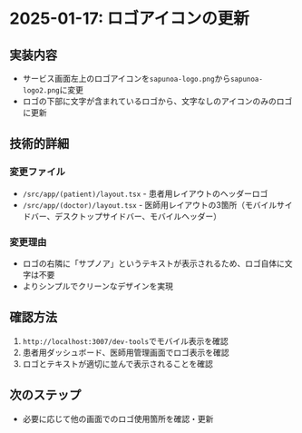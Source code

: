 # 2025-01-17: ロゴアイコンの更新

## 実装内容
- サービス画面左上のロゴアイコンを`sapunoa-logo.png`から`sapunoa-logo2.png`に変更
- ロゴの下部に文字が含まれているロゴから、文字なしのアイコンのみのロゴに更新

## 技術的詳細
### 変更ファイル
- `/src/app/(patient)/layout.tsx` - 患者用レイアウトのヘッダーロゴ
- `/src/app/(doctor)/layout.tsx` - 医師用レイアウトの3箇所（モバイルサイドバー、デスクトップサイドバー、モバイルヘッダー）

### 変更理由
- ロゴの右隣に「サプノア」というテキストが表示されるため、ロゴ自体に文字は不要
- よりシンプルでクリーンなデザインを実現

## 確認方法
1. `http://localhost:3007/dev-tools`でモバイル表示を確認
2. 患者用ダッシュボード、医師用管理画面でロゴ表示を確認
3. ロゴとテキストが適切に並んで表示されることを確認

## 次のステップ
- 必要に応じて他の画面でのロゴ使用箇所を確認・更新